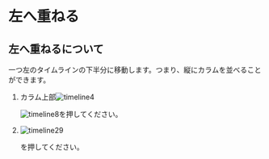 # 左へ重ねる

## 左へ重ねるについて

一つ左のタイムラインの下半分に移動します。つまり、縦にカラムを並べることができます。

1. カラム上部![timeline4](https://dl.thedesk.top/media/timeline4.PNG)  

   ![timeline8](https://dl.thedesk.top/media/timeline8.PNG)を押してください。

2. ![timeline29](https://dl.thedesk.top/media/timeline29.PNG)  

   を押してください。

